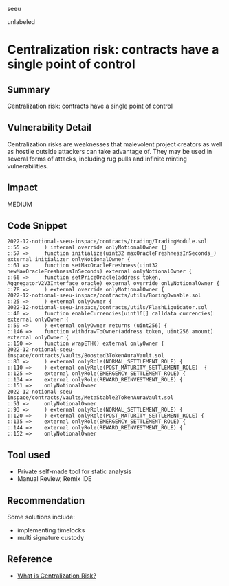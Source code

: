 seeu

unlabeled

# Centralization risk: contracts have a single point of control

## Summary

Centralization risk: contracts have a single point of control

## Vulnerability Detail

Centralization risks are weaknesses that malevolent project creators as well as hostile outside attackers can take advantage of. They may be used in several forms of attacks, including rug pulls and infinite minting vulnerabilities.

## Impact

MEDIUM

## Code Snippet
```
2022-12-notional-seeu-inspace/contracts/trading/TradingModule.sol
::55 =>     ) internal override onlyNotionalOwner {}
::57 =>     function initialize(uint32 maxOracleFreshnessInSeconds_) external initializer onlyNotionalOwner {
::61 =>     function setMaxOracleFreshness(uint32 newMaxOracleFreshnessInSeconds) external onlyNotionalOwner {
::66 =>     function setPriceOracle(address token, AggregatorV2V3Interface oracle) external override onlyNotionalOwner {
::78 =>     ) external override onlyNotionalOwner {
2022-12-notional-seeu-inspace/contracts/utils/BoringOwnable.sol
::25 =>     ) external onlyOwner {
2022-12-notional-seeu-inspace/contracts/utils/FlashLiquidator.sol
::40 =>     function enableCurrencies(uint16[] calldata currencies) external onlyOwner {
::59 =>     ) external onlyOwner returns (uint256) {
::146 =>    function withdrawToOwner(address token, uint256 amount) external onlyOwner {
::150 =>    function wrapETH() external onlyOwner {
2022-12-notional-seeu-inspace/contracts/vaults/Boosted3TokenAuraVault.sol
::83 =>     ) external onlyRole(NORMAL_SETTLEMENT_ROLE) {
::110 =>    ) external onlyRole(POST_MATURITY_SETTLEMENT_ROLE)  {
::125 =>    external onlyRole(EMERGENCY_SETTLEMENT_ROLE) {
::134 =>    external onlyRole(REWARD_REINVESTMENT_ROLE) {
::151 =>    onlyNotionalOwner
2022-12-notional-seeu-inspace/contracts/vaults/MetaStable2TokenAuraVault.sol
::51 =>     onlyNotionalOwner
::93 =>     ) external onlyRole(NORMAL_SETTLEMENT_ROLE) {
::120 =>    ) external onlyRole(POST_MATURITY_SETTLEMENT_ROLE) {
::135 =>    external onlyRole(EMERGENCY_SETTLEMENT_ROLE) {
::144 =>    external onlyRole(REWARD_REINVESTMENT_ROLE) {
::152 =>    onlyNotionalOwner
```

## Tool used
- Private self-made tool for static analysis
- Manual Review, Remix IDE

## Recommendation

Some solutions include:
- implementing timelocks
- multi signature custody

## Reference

- [What is Centralization Risk?](https://certik.medium.com/what-is-centralization-risk-41cf848f5a74)
